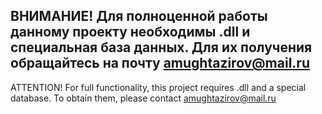ВНИМАНИЕ! Для полноценной работы данному проекту необходимы .dll и специальная база данных. Для их получения обращайтесь на почту amughtazirov@mail.ru
------------------------------------------------------------------------------------------------------------------------------------------------------
ATTENTION! For full functionality, this project requires .dll and a special database. To obtain them, please contact amughtazirov@mail.ru
